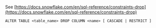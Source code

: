 See [https://docs.snowflake.com/en/sql-reference/constraints-drop](https://docs.snowflake.com/en/sql-reference/constraints-drop)
```
ALTER TABLE <table_name> DROP COLUMN <name> [ CASCADE | RESTRICT ]
```
